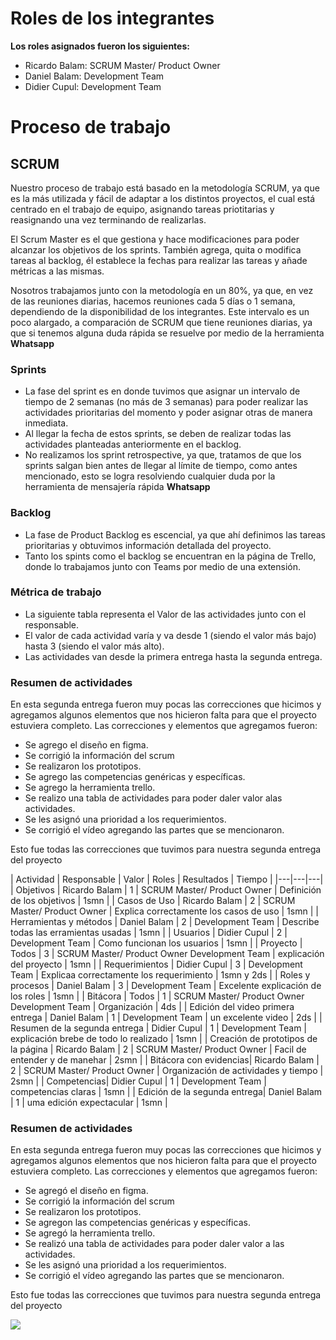 # Roles de los integrantes

**Los roles asignados fueron los siguientes:** 
- Ricardo Balam: SCRUM Master/ Product Owner
- Daniel Balam: Development Team
- Didier Cupul: Development Team

# Proceso de trabajo

## SCRUM

Nuestro proceso de trabajo está basado en la metodología SCRUM, ya que es la más utilizada y fácil de adaptar a los distintos proyectos, el cual está centrado en el trabajo de equipo, asignando tareas priotitarias y reasignando una vez terminando de realizarlas.

El Scrum Master es el que gestiona y hace modificaciones para poder alcanzar los objetivos de los sprints. También agrega, quita o modifica tareas al backlog, él establece la fechas para realizar las tareas y añade métricas a las mismas.

Nosotros trabajamos junto con la metodología en un 80%, ya que, en vez de las reuniones diarias, hacemos reuniones cada 5 días o 1 semana, dependiendo de la disponibilidad de los integrantes. Este intervalo es un poco alargado, a comparación de SCRUM que tiene reuniones diarias, ya que si tenemos alguna duda rápida se resuelve por medio de la herramienta **Whatsapp**

### Sprints

* La fase del sprint es en donde tuvimos que asignar un intervalo de tiempo de 2 semanas (no más de 3 semanas) para poder realizar las actividades prioritarias del momento y poder asignar otras de manera inmediata.
* Al llegar la fecha de estos sprints, se deben de realizar todas las actividades planteadas anteriormente en el backlog.
* No realizamos los sprint retrospective, ya que, tratamos de que los sprints salgan bien antes de llegar al límite de tiempo, como antes mencionado, esto se logra resolviendo cualquier duda por la herramienta de mensajería rápida **Whatsapp**

### Backlog

* La fase de Product Backlog es escencial, ya que ahí definimos las tareas prioritarias y obtuvimos información detallada del proyecto.
* Tanto los spints como el backlog se encuentran en la página de Trello, donde lo trabajamos junto con Teams por medio de una extensión.

### Métrica de trabajo

* La siguiente tabla representa el Valor de las actividades junto con el responsable.
* El valor de cada actividad varía y va desde 1 (siendo el valor más bajo) hasta 3 (siendo el valor más alto).
* Las actividades van desde la primera entrega hasta la segunda entrega.

 ### Resumen de actividades

En esta segunda entrega fueron muy pocas las correcciones que hicimos  y agregamos algunos elementos que nos hicieron falta para  que el proyecto estuviera completo. Las correcciones y elementos que agregamos fueron:

* Se agrego el diseño en figma.
* Se corrigió la información del scrum 
* Se realizaron los prototipos.
* Se agrego las competencias genéricas y específicas.
* Se agrego la herramienta trello.
* Se realizo una tabla de actividades para poder daler valor alas actividades.
* Se les asignó una prioridad a los requerimientos.
* Se corrigió el vídeo agregando las partes que se  mencionaron.

Esto fue todas las correcciones que tuvimos para nuestra segunda entrega del proyecto

| Actividad | Responsable | Valor | Roles | Resultados | Tiempo |
|---|---|---|
| Objetivos | Ricardo Balam | 1 | SCRUM Master/ Product Owner | Definición de los objetivos | 1smn | 
| Casos de Uso | Ricardo Balam | 2 | SCRUM Master/ Product Owner | Explica correctamente los casos de uso | 1smn |
| Herramientas y métodos | Daniel Balam | 2 | Development Team | Describe todas las erramientas usadas | 1smn |
| Usuarios | Didier Cupul | 2 | Development Team | Como funcionan los usuarios | 1smn |
| Proyecto | Todos | 3 | SCRUM Master/ Product Owner Development Team | explicación del proyecto | 1smn |
| Requerimientos | Didier Cupul | 3 | Development Team | Explicaa correctamente los requerimiento | 1smn y 2ds |
| Roles y procesos | Daniel Balam | 3 | Development Team | Excelente explicación de los roles | 1smn |
| Bitácora | Todos | 1 | SCRUM Master/ Product Owner Development Team | Organización | 4ds |
| Edición del video primera entrega | Daniel Balam | 1 | Development Team | un excelente video | 2ds |
| Resumen de la segunda entrega | Didier Cupul | 1 | Development Team | explicación brebe de todo lo realizado | 1smn |
| Creación de prototipos de la página | Ricardo Balam | 2 | SCRUM Master/ Product Owner | Facil de entender y de manehar | 2smn |
| Bitácora con evidencias| Ricardo Balam | 2 | SCRUM Master/ Product Owner | Organización de actividades y tiempo | 2smn |
| Competencias| Didier Cupul | 1 | Development Team | competencias claras | 1smn |
| Edición de la segunda entrega| Daniel Balam | 1 | uma edición expectacular | 1smn |

 ### Resumen de actividades

En esta segunda entrega fueron muy pocas las correcciones que hicimos  y agregamos algunos elementos que nos hicieron falta para  que el proyecto estuviera completo. Las correcciones y elementos que agregamos fueron:
* Se agregó el diseño en figma.
* Se corrigió la información del scrum 
* Se realizaron los prototipos.
* Se agregon las competencias genéricas y específicas.
* Se agregó la herramienta trello.
* Se realizó una tabla de actividades para poder daler valor a las actividades.
* Se les asignó una prioridad a los requerimientos.
* Se corrigió el vídeo agregando las partes que se  mencionaron.

Esto fue todas las correcciones que tuvimos para nuestra segunda entrega del proyecto


![](https://hondurasdigitalchallenge.com/wp-content/uploads/2020/05/section-1-image.png) 

